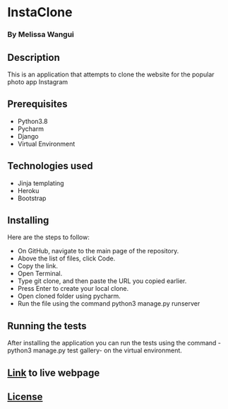 # InstaClone
### By Melissa Wangui

## Description
This is an application that attempts to clone the website for the popular photo app Instagram

## Prerequisites
* Python3.8
* Pycharm
* Django
* Virtual Environment

## Technologies used
* Jinja templating
* Heroku
* Bootstrap

## Installing
Here are the steps to follow:

* On GitHub, navigate to the main page of the repository.
* Above the list of files, click Code.
* Copy the link.
* Open Terminal.
* Type git clone, and then paste the URL you copied earlier.
* Press Enter to create your local clone.
* Open cloned folder using pycharm.
* Run the file using the command python3 manage.py runserver

## Running the tests
After installing the application you can run the tests using the command -python3 manage.py test gallery- on the virtual environment.

## [Link]( https://m-gallery123.herokuapp.com/ ) to live webpage
## [License](https://github.com/melissa-koi/InstaClone/blob/main/LICENSE)